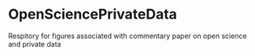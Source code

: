 # OpenSciencePrivateData
Respitory for figures associated with commentary paper on open science and private data
